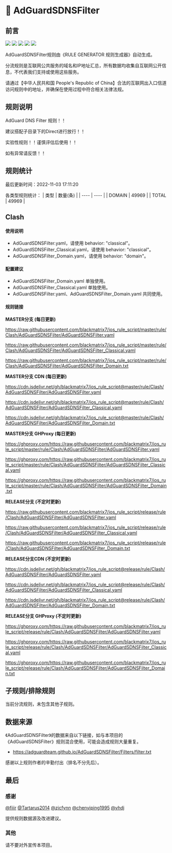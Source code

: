 # 🧸 AdGuardSDNSFilter

## 前言

![](https://shields.io/badge/-移除重复规则-ff69b4) ![](https://shields.io/badge/-DOMAIN与DOMAIN--SUFFIX合并-green) ![](https://shields.io/badge/-DOMAIN--SUFFIX间合并-critical) ![](https://shields.io/badge/-DOMAIN与DOMAIN--KEYWORD合并-9cf) ![](https://shields.io/badge/-DOMAIN--SUFFIX与DOMAIN--KEYWORD合并-blue) 

AdGuardSDNSFilter规则由《RULE GENERATOR 规则生成器》自动生成。

分流规则是互联网公共服务的域名和IP地址汇总，所有数据均收集自互联网公开信息，不代表我们支持或使用这些服务。

请通过【中华人民共和国 People's Republic of China】合法的互联网出入口信道访问规则中的地址，并确保在使用过程中符合相关法律法规。

## 规则说明
AdGuard DNS Filter 规则！！

建议搭配子目录下的Direct进行放行！！

实验性规则！！谨慎评估后使用！！

如有异常请反馈！！

## 规则统计

最后更新时间：2022-11-03 17:11:20

各类型规则统计：
| 类型 | 数量(条)  | 
| ---- | ----  |
| DOMAIN | 49969  | 
| TOTAL | 49969  | 


## Clash 

#### 使用说明
- AdGuardSDNSFilter.yaml，请使用 behavior: "classical"。
- AdGuardSDNSFilter_Classical.yaml，请使用 behavior: "classical"。
- AdGuardSDNSFilter_Domain.yaml，请使用 behavior: "domain"。

#### 配置建议
- AdGuardSDNSFilter_Domain.yaml 单独使用。
- AdGuardSDNSFilter_Classical.yaml 单独使用。
- AdGuardSDNSFilter.yaml、AdGuardSDNSFilter_Domain.yaml 共同使用。

#### 规则链接
**MASTER分支 (每日更新)**

https://raw.githubusercontent.com/blackmatrix7/ios_rule_script/master/rule/Clash/AdGuardSDNSFilter/AdGuardSDNSFilter.yaml

https://raw.githubusercontent.com/blackmatrix7/ios_rule_script/master/rule/Clash/AdGuardSDNSFilter/AdGuardSDNSFilter_Classical.yaml

https://raw.githubusercontent.com/blackmatrix7/ios_rule_script/master/rule/Clash/AdGuardSDNSFilter/AdGuardSDNSFilter_Domain.txt

**MASTER分支 CDN (每日更新)**

https://cdn.jsdelivr.net/gh/blackmatrix7/ios_rule_script@master/rule/Clash/AdGuardSDNSFilter/AdGuardSDNSFilter.yaml

https://cdn.jsdelivr.net/gh/blackmatrix7/ios_rule_script@master/rule/Clash/AdGuardSDNSFilter/AdGuardSDNSFilter_Classical.yaml

https://cdn.jsdelivr.net/gh/blackmatrix7/ios_rule_script@master/rule/Clash/AdGuardSDNSFilter/AdGuardSDNSFilter_Domain.txt

**MASTER分支 GHProxy (每日更新)**

https://ghproxy.com/https://raw.githubusercontent.com/blackmatrix7/ios_rule_script/master/rule/Clash/AdGuardSDNSFilter/AdGuardSDNSFilter.yaml

https://ghproxy.com/https://raw.githubusercontent.com/blackmatrix7/ios_rule_script/master/rule/Clash/AdGuardSDNSFilter/AdGuardSDNSFilter_Classical.yaml

https://ghproxy.com/https://raw.githubusercontent.com/blackmatrix7/ios_rule_script/master/rule/Clash/AdGuardSDNSFilter/AdGuardSDNSFilter_Domain.txt

**RELEASE分支 (不定时更新)**

https://raw.githubusercontent.com/blackmatrix7/ios_rule_script/release/rule/Clash/AdGuardSDNSFilter/AdGuardSDNSFilter.yaml

https://raw.githubusercontent.com/blackmatrix7/ios_rule_script/release/rule/Clash/AdGuardSDNSFilter/AdGuardSDNSFilter_Classical.yaml

https://raw.githubusercontent.com/blackmatrix7/ios_rule_script/release/rule/Clash/AdGuardSDNSFilter/AdGuardSDNSFilter_Domain.txt

**RELEASE分支CDN (不定时更新)**

https://cdn.jsdelivr.net/gh/blackmatrix7/ios_rule_script@release/rule/Clash/AdGuardSDNSFilter/AdGuardSDNSFilter.yaml

https://cdn.jsdelivr.net/gh/blackmatrix7/ios_rule_script@release/rule/Clash/AdGuardSDNSFilter/AdGuardSDNSFilter_Classical.yaml

https://cdn.jsdelivr.net/gh/blackmatrix7/ios_rule_script@release/rule/Clash/AdGuardSDNSFilter/AdGuardSDNSFilter_Domain.txt

**RELEASE分支 GHProxy (不定时更新)**

https://ghproxy.com/https://raw.githubusercontent.com/blackmatrix7/ios_rule_script/release/rule/Clash/AdGuardSDNSFilter/AdGuardSDNSFilter.yaml

https://ghproxy.com/https://raw.githubusercontent.com/blackmatrix7/ios_rule_script/release/rule/Clash/AdGuardSDNSFilter/AdGuardSDNSFilter_Classical.yaml

https://ghproxy.com/https://raw.githubusercontent.com/blackmatrix7/ios_rule_script/release/rule/Clash/AdGuardSDNSFilter/AdGuardSDNSFilter_Domain.txt

## 子规则/排除规则


当前分流规则，未包含其他子规则。

## 数据来源

《AdGuardSDNSFilter》的数据来自以下链接，如与本项目的《AdGuardSDNSFilter》规则混合使用，可能会造成规则大量重复。

- https://adguardteam.github.io/AdGuardSDNSFilter/Filters/filter.txt


感谢以上规则作者的辛勤付出（排名不分先后）。

## 最后

### 感谢

[@fiiir](https://github.com/fiiir) [@Tartarus2014](https://github.com/Tartarus2014) [@zjcfynn](https://github.com/zjcfynn) [@chenyiping1995](https://github.com/chenyiping1995) [@vhdj](https://github.com/vhdj)

提供规则数据源及改进建议。

### 其他

请不要对外宣传本项目。